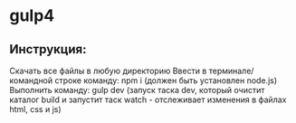 # gulp4


## Инструкция:

Скачать все файлы в любую директорию
Ввести в терминале/командной строке команду: npm i (должен быть установлен node.js)
Выполнить команду: gulp dev (запуск таска dev, который очистит каталог build и запустит таск watch - отслеживает изменения в файлах html, css и js)

